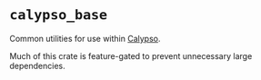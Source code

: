 # `calypso_base`

Common utilities for use within [Calypso](https://github.com/calypso-lang/calypso).

Much of this crate is feature-gated to prevent unnecessary large dependencies.